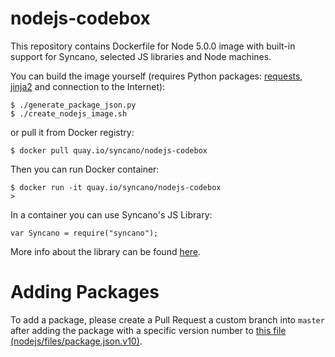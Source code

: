 # nodejs-codebox

This repository contains Dockerfile for Node 5.0.0 image with built-in support for Syncano, selected JS libraries and Node machines.

You can build the image yourself (requires Python packages: [requests](http://docs.python-requests.org/en/latest/), [jinja2](http://jinja.pocoo.org/docs/dev/) and connection to the Internet):

```
$ ./generate_package_json.py
$ ./create_nodejs_image.sh
```

or pull it from Docker registry:

```
$ docker pull quay.io/syncano/nodejs-codebox
```

Then you can run Docker container:

```
$ docker run -it quay.io/syncano/nodejs-codebox
>
```

In a container you can use Syncano's JS Library:

```
var Syncano = require("syncano");
```

More info about the library can be found [here](https://github.com/Syncano/syncano-js-lib).

# Adding Packages

To add a package, please create a Pull Request a custom branch into `master` after adding the package with a specific version number to [this file (nodejs/files/package.json.v10)](https://github.com/Syncano/nodejs-codebox/blob/master/nodejs/files/package.json.v10).
